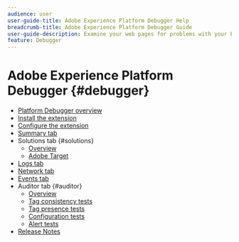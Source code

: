 ```yaml
---
audience: user
user-guide-title: Adobe Experience Platform Debugger Help
breadcrumb-title: Adobe Experience Platform Debugger Guide
user-guide-description: Examine your web pages for problems with your Experience Platform implementations.
feature: Debugger
---
```


# Adobe Experience Platform Debugger {#debugger}

* [Platform Debugger overview](./home.md)
* [Install the extension](./install-debugger.md)
* [Configure the extension](./configure-debugger.md)
* [Summary tab](./summary.md)
* Solutions tab {#solutions}
  * [Overview](./solutions/overview.md)
  * [Adobe Target](./solutions/target.md)
* [Logs tab](./logs.md)
* [Network tab](./network.md)
* [Events tab](./events.md)
* Auditor tab {#auditor}
  * [Overview](./auditor/overview.md)
  * [Tag consistency tests](./auditor/tag-consistency.md)
  * [Tag presence tests](./auditor/tag-presence.md)
  * [Configuration tests](./auditor/configuration.md)
  * [Alert tests](./auditor/alerts.md)
* [Release Notes](./release-notes.md)
